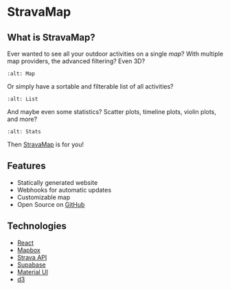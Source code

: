 # StravaMap

## What is StravaMap?

Ever wanted to see all your outdoor activities on a single _map_? With multiple map providers, the advanced filtering? Even 3D?

```{image} stravamap_files/map.png
:alt: Map
```

Or simply have a sortable and filterable list of all activities?

```{image} stravamap_files/list.png
:alt: List
```

And maybe even some statistics? Scatter plots, timeline plots, violin plots, and more?

```{image} stravamap_files/stats.png
:alt: Stats
```

Then [StravaMap](https://wirhabenzeit.github.io/stravamap/?athlete=6824046) is for you!

## Features

- Statically generated website
- Webhooks for automatic updates
- Customizable map
- Open Source on [GitHub](https://github.com/wirhabenzeit/stravamap)

## Technologies

- [React](https://reactjs.org/)
- [Mapbox](https://www.mapbox.com/)
- [Strava API](https://developers.strava.com/)
- [Supabase](https://supabase.io/)
- [Material UI](https://material-ui.com/)
- [d3](https://d3js.org/)

